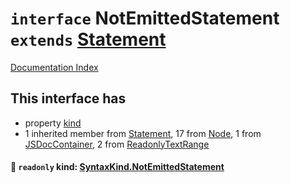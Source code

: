 # `interface` NotEmittedStatement `extends` [Statement](../interface.Statement/README.md)

[Documentation Index](../README.md)

## This interface has

- property [kind](#-readonly-kind-syntaxkindnotemittedstatement)
- 1 inherited member from [Statement](../interface.Statement/README.md), 17 from [Node](../interface.Node/README.md), 1 from [JSDocContainer](../interface.JSDocContainer/README.md), 2 from [ReadonlyTextRange](../interface.ReadonlyTextRange/README.md)


#### 📄 `readonly` kind: [SyntaxKind.NotEmittedStatement](../enum.SyntaxKind/README.md#notemittedstatement--353)



